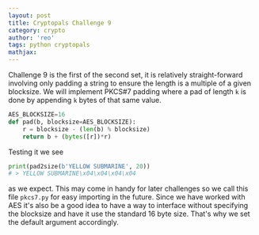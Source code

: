```yaml
---
layout: post
title: Cryptopals Challenge 9
category: crypto
author: 'reo'
tags: python cryptopals
mathjax: 
---
```


Challenge 9 is the first of the second set, it is relatively straight-forward involving only padding a string to
ensure the length is a multiple of a given blocksize. We will implement PKCS#7 padding where a pad of length `k`
is done by appending `k` bytes of that same value.

```python
AES_BLOCKSIZE=16
def pad(b, blocksize=AES_BLOCKSIZE):
    r = blocksize - (len(b) % blocksize)
    return b + (bytes([r])*r)
```

Testing it we see
```python
print(pad2size(b'YELLOW SUBMARINE', 20))
# > YELLOW SUBMARINE\x04\x04\x04\x04
```

as we expect. This may come in handy for later challenges so we call this file `pkcs7.py` for easy importing in the future.
Since we have worked with AES it's also be a good idea to have a way to interface without specifying the blocksize
and have it use the standard 16 byte size. That's why we set the default argument accordingly.

